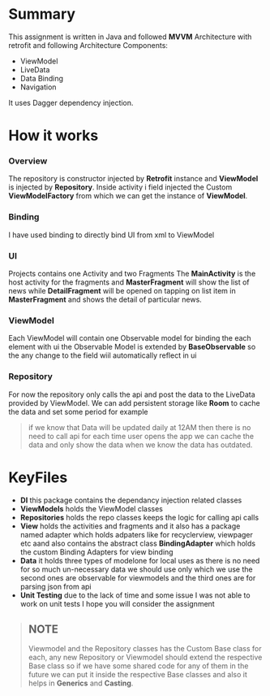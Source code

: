 # Summary
This assignment is written in Java and followed __MVVM__ Architecture with retrofit and following Architecture Components:

* ViewModel
* LiveData
* Data Binding
* Navigation

It uses Dagger dependency injection.

# How it works

### Overview
The repository is constructor injected by __Retrofit__ instance and __ViewModel__ is injected by __Repository__. Inside activity i field injected the Custom __ViewModelFactory__ from which we can get the instance of __ViewModel__. 

### Binding

I have used binding to directly bind UI from xml to ViewModel 

### UI
Projects contains one Activity and two Fragments The __MainActivity__ is the host activity for the fragments and __MasterFragment__ will show the list of news while __DetailFragment__ will be opened on tapping on list item in __MasterFragment__ and shows the detail of particular news.

### ViewModel
Each ViewModel will contain one Observable model for binding the each element with ui the Observable Model is extended by __BaseObservable__ so the any change to the field wiil automatically reflect in ui

### Repository
For now the repository only calls the api and post the data to the LiveData provided by ViewModel. We can add persistent storage like __Room__ to cache the data and set some period for example  
>if we know that Data will be updated daily at 12AM then there is no need to call api for each time user opens the app we can cache the data and only show the data when we know the data has outdated.

# KeyFiles
* **DI** this package contains the dependancy injection related classes
* **ViewModels** holds the ViewModel classes
* **Repositories** holds the repo classes keeps the logic for calling api calls
* **View** holds the activities and fragments and it also has a package named adapter which holds adpaters like for recyclerview, viewpager etc aand also contains the abstract class __BindingAdapter__ which holds the custom Binding Adapters for view binding
* **Data** it holds three types of modelone for local uses as there is no need for so much un-necessary data we should use only which we use the second ones are observable for viewmodels and the third ones are for parsing json from api
* **Unit Testing** due to the lack of time and some issue I was not able to work on unit tests I hope you will consider the assignment 



>## NOTE
>Viewmodel and the Repository classes has the Custom Base class for each, any new Repository or Viewmodel should extend the respective Base class so if we have some shared code for any of them in the future we can put it inside the respective Base classes and also it helps in __Generics__ and __Casting__.
